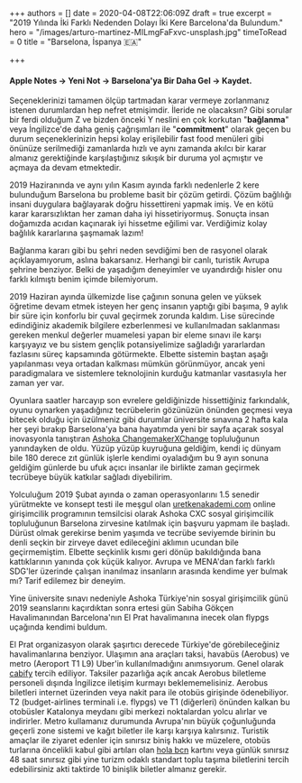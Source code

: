 +++
authors = []
date = 2020-04-08T22:06:09Z
draft = true
excerpt = "2019 Yılında İki Farklı Nedenden Dolayı İki Kere Barcelona'da Bulundum."
hero = "/images/arturo-martinez-MILmgFaFxvc-unsplash.jpg"
timeToRead = 0
title = "Barselona, İspanya 🇪🇦️"

+++
#### Apple Notes -> Yeni Not -> Barselona'ya Bir Daha Gel -> Kaydet.

Seçeneklerinizi tamamen ölçüp tartmadan karar vermeye zorlanmanız istenen durumlardan hep nefret etmişimdir. İleride ne olacaksın? Gibi sorular bir ferdi olduğum Z ve bizden önceki Y neslini en çok korkutan "**bağlanma**" veya İngilizce'de daha geniş çağrışımları ile "**commitment**" olarak geçen bu durum seçeneklerinizin hepsi kolay erişilebilir fast food menüleri gibi önünüze serilmediği zamanlarda hızlı ve aynı zamanda akılcı bir karar almanız gerektiğinde karşılaştığınız sıkışık bir duruma yol açmıştır ve açmaya da devam etmektedir.

2019 Haziranında ve aynı yılın Kasım ayında farklı nedenlerle 2 kere bulunduğum Barselona bu probleme basit bir çözüm getirdi. Çözüm bağlılığı insani duygulara bağlayarak doğru hissettireni yapmak imiş. Ve en kötü karar kararsızlıktan her zaman daha iyi hissetiriyormuş. Sonuçta insan doğamızda acıdan kaçınarak iyi hissetme eğilimi var. Verdiğimiz kolay bağlılık kararlarına şaşmamak lazım!

Bağlanma kararı gibi bu şehri neden sevdiğimi ben de rasyonel olarak açıklayamıyorum, aslına bakarsanız. Herhangi bir canlı, turistik Avrupa şehrine benziyor. Belki de yaşadığım deneyimler ve uyandırdığı hisler onu farklı kılmıştı benim içimde bilemiyorum.

2019 Haziran ayında ülkemizde lise çağının sonuna gelen ve yüksek öğretime devam etmek isteyen her genç insanın yaptığı gibi başıma, 9 aylık bir süre için konforlu bir çuval geçirmek zorunda kaldım. Lise sürecinde edindiğiniz akademik bilgilere ezberlenmesi ve kullanılmadan saklanması gereken menkul değerler muamelesi yapan bir eleme sınavı ile karşı karşıyayız ve bu sistem gençlik potansiyelimize sağladığı yararlardan fazlasını süreç kapsamında götürmekte. Elbette sistemin baştan aşağı yapılanması veya ortadan kalkması mümkün görünmüyor, ancak yeni paradigmalara ve sistemlere teknolojinin kurduğu katmanlar vasıtasıyla her zaman yer var.

Oyunlara saatler harcayıp son evrelere geldiğinizde hissettiğiniz farkındalık, oyunu oynarken yaşadığınız tecrübelerin gözünüzün önünden geçmesi veya bitecek olduğu için üzülmeniz gibi durumlar üniversite sınavına 2 hafta kala her şeyi bırakıp Barselona'ya bana hayatımda yeni bir sayfa açarak sosyal inovasyonla tanıştıran [Ashoka ChangemakerXChange](https://changemakerxchange.org) topluluğunun yanındayken de oldu. Yüzüp yüzüp kuyruğuna geldiğim, kendi iç dünyam bile 180 derece zıt günlük işlerle kendimi oyaladığım bu 9 ayın sonuna geldiğim günlerde bu ufuk açıcı insanlar ile birlikte zaman geçirmek tecrübeye büyük katkılar sağladı diyebilirim.

Yolculuğum 2019 Şubat ayında o zaman operasyonlarını 1.5 senedir yürütmekte ve konsept testi ile meşgul olan [uretkenakademi.com](https://uretkenakademi.com/hakkinda.html) online girişimcilik programının temsilcisi olarak Ashoka CXC sosyal girişimcilik topluluğunun Barselona zirvesine katılmak için başvuru yapmam ile başladı. Dürüst olmak gerekirse benim yaşımda ve tecrübe seviyemde birinin bu denli seçkin bir zirveye davet edileceğini aklımın ucundan bile geçirmemiştim. Elbette seçkinlik kısmı geri dönüp bakıldığında bana kattıklarının yanında çok küçük kalıyor. Avrupa ve MENA'dan farklı farklı SDG'ler üzerinde çalışan inanılmaz insanların arasında kendime yer bulmak mı? Tarif edilemez bir deneyim.

Yine üniversite sınavı nedeniyle Ashoka Türkiye'nin sosyal girişimcilik günü 2019 seanslarını kaçırdıktan sonra ertesi gün Sabiha Gökçen Havalimanından Barcelona'nın El Prat havalimanına inecek olan flypgs uçağında kendimi buldum.

El Prat organizasyon olarak şaşırtıcı derecede Türkiye'de görebileceğiniz havalimanlarına benziyor. Ulaşımın ana araçları taksi, havabüs (Aerobus) ve metro (Aeroport T1 L9) Uber'in kullanılmadığını anımsıyorum. Genel olarak [cabify](https://cabify.com) tercih ediliyor. Taksiler pazarlığa açık ancak Aerobus biletleme personeli dışında İngilizce iletişim kurmayı beklememelisiniz. Aerobus biletleri internet üzerinden veya nakit para ile otobüs girişinde ödenebiliyor. T2 (budget-airlines terminali i.e. flypgs) ve T1 (diğerleri) önünden kalkan bu otobüsler Katalonya meydanı gibi merkezi noktalardan yolcu alırlar ve indirirler. Metro kullamanız durumunda Avrupa'nın büyük çoğunluğunda geçerli zone sistemi ve kağıt biletler ile karşı karşıya kalırsınız. Turistik amaçlar ile ziyaret edenler için sınırsız biniş hakkı ve müzelere, otobüs turlarına öncelikli kabul gibi artıları olan [hola bcn](https://www.tmb.cat/en/barcelona-fares-metro-bus/tickets-visit-barcelona/barcelona-travel-card-hola-bcn) kartını veya günlük sınırsız 48 saat sınırsız gibi yine turizm odaklı standart toplu taşıma biletlerini tercih edebilirsiniz akti taktirde 10 binişlik biletler almanız gerekir.